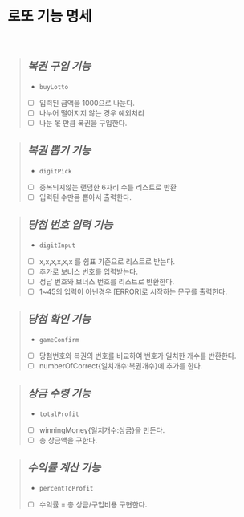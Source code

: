 # 로또 기능 명세

<br>

> ***복권 구입 기능***
> -
> - ```buyLotto```
> - [ ] 입력된 금액을 1000으로 나눈다. 
> - [ ] 나누어 떨어지지 않는 경우 예외처리
> - [ ] 나눈 몫 만큼 복권을 구입한다.

> ***복권 뽑기 기능***
> -
> - ```digitPick```
> - [ ] 중복되지않는 랜덤한 6자리 수를 리스트로 반환
> - [ ] 입력된 수만큼 뽑아서 출력한다.

> ***당첨 번호 입력 기능***
> -
> - ```digitInput```
> - [ ] x,x,x,x,x,x 를 쉼표 기준으로 리스트로 받는다.
> - [ ] 추가로 보너스 번호를 입력받는다.
> - [ ] 정답 번호와 보너스 번호를 리스트로 반환한다.
> - [ ] 1~45의 입력이 아닌경우 [ERROR]로 시작하는 문구를 출력한다.

> ***당첨 확인 기능***
> -
> - ```gameConfirm```
> - [ ] 당첨번호와 복권의 번호를 비교하여 번호가 일치한 개수를 반환한다.
> - [ ] numberOfCorrect{일치개수:복권개수}에 추가를 한다.

> ***상금 수령 기능***
> -
> - ```totalProfit```
> - [ ] winningMoney{일치개수:상금}을 만든다.
> - [ ] 총 상금액을 구한다.

> ***수익률 계산 기능***
> -
> - ```percentToProfit```
> - [ ] 수익률 = 총 상금/구입비용 구현한다.